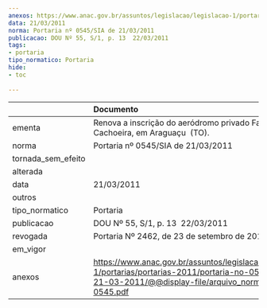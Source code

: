 ```yaml
---
anexos: https://www.anac.gov.br/assuntos/legislacao/legislacao-1/portarias/portarias-2011/portaria-no-0545-sia-de-21-03-2011/@@display-file/arquivo_norma/PA2011-0545.pdf
data: 21/03/2011
norma: Portaria nº 0545/SIA de 21/03/2011
publicacao: DOU Nº 55, S/1, p. 13  22/03/2011
tags:
- portaria
tipo_normatico: Portaria
hide: 
- toc 
 
---
```


|                    | Documento                                                                                                                                                         |
|:-------------------|:------------------------------------------------------------------------------------------------------------------------------------------------------------------|
| ementa             | Renova a inscrição do aeródromo privado Fazenda Cachoeira, em Araguaçu  (TO).                                                                                     |
| norma              | Portaria nº 0545/SIA de 21/03/2011                                                                                                                                |
| tornada_sem_efeito |                                                                                                                                                                   |
| alterada           |                                                                                                                                                                   |
| data               | 21/03/2011                                                                                                                                                        |
| outros             |                                                                                                                                                                   |
| tipo_normatico     | Portaria                                                                                                                                                          |
| publicacao         | DOU Nº 55, S/1, p. 13  22/03/2011                                                                                                                                 |
| revogada           | Portaria Nº 2462, de 23 de setembro de 2013                                                                                                                       |
| em_vigor           |                                                                                                                                                                   |
| anexos             | https://www.anac.gov.br/assuntos/legislacao/legislacao-1/portarias/portarias-2011/portaria-no-0545-sia-de-21-03-2011/@@display-file/arquivo_norma/PA2011-0545.pdf |